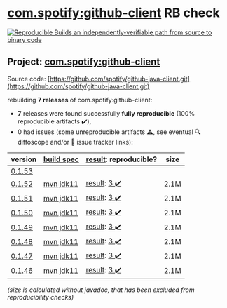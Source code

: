 [com.spotify:github-client](https://central.sonatype.com/artifact/com.spotify/github-client/0.1.52/versions) RB check
=======

[![Reproducible Builds](https://reproducible-builds.org/images/logos/rb.svg) an independently-verifiable path from source to binary code](https://reproducible-builds.org/)

## Project: [com.spotify:github-client](https://central.sonatype.com/artifact/com.spotify/github-client/0.1.52/versions)

Source code: [https://github.com/spotify/github-java-client.git](https://github.com/spotify/github-java-client.git)

rebuilding **7 releases** of com.spotify:github-client:
- **7** releases were found successfully **fully reproducible** (100% reproducible artifacts :heavy_check_mark:),
- 0 had issues (some unreproducible artifacts :warning:, see eventual :mag: diffoscope and/or :memo: issue tracker links):

| version | [build spec](/BUILDSPEC.md) | [result](https://reproducible-builds.org/docs/jvm/): reproducible? | size |
| -- | --------- | ------ | -- |
| [0.1.53](https://central.sonatype.com/artifact/com.spotify/github-client/0.1.53/pom) | | | |
| [0.1.52](https://central.sonatype.com/artifact/com.spotify/github-client/0.1.52/pom) | [mvn jdk11](github-client-0.1.52.buildspec) | [result](github-client-0.1.52.buildinfo): [3 :heavy_check_mark: ](github-client-0.1.52.buildcompare) | 2.1M |
| [0.1.51](https://central.sonatype.com/artifact/com.spotify/github-client/0.1.51/pom) | [mvn jdk11](github-client-0.1.51.buildspec) | [result](github-client-0.1.51.buildinfo): [3 :heavy_check_mark: ](github-client-0.1.51.buildcompare) | 2.1M |
| [0.1.50](https://central.sonatype.com/artifact/com.spotify/github-client/0.1.50/pom) | [mvn jdk11](github-client-0.1.50.buildspec) | [result](github-client-0.1.50.buildinfo): [3 :heavy_check_mark: ](github-client-0.1.50.buildcompare) | 2.1M |
| [0.1.49](https://central.sonatype.com/artifact/com.spotify/github-client/0.1.49/pom) | [mvn jdk11](github-client-0.1.49.buildspec) | [result](github-client-0.1.49.buildinfo): [3 :heavy_check_mark: ](github-client-0.1.49.buildcompare) | 2.1M |
| [0.1.48](https://central.sonatype.com/artifact/com.spotify/github-client/0.1.48/pom) | [mvn jdk11](github-client-0.1.48.buildspec) | [result](github-client-0.1.48.buildinfo): [3 :heavy_check_mark: ](github-client-0.1.48.buildcompare) | 2.1M |
| [0.1.47](https://central.sonatype.com/artifact/com.spotify/github-client/0.1.47/pom) | [mvn jdk11](github-client-0.1.47.buildspec) | [result](github-client-0.1.47.buildinfo): [3 :heavy_check_mark: ](github-client-0.1.47.buildcompare) | 2.1M |
| [0.1.46](https://central.sonatype.com/artifact/com.spotify/github-client/0.1.46/pom) | [mvn jdk11](github-client-0.1.46.buildspec) | [result](github-client-0.1.46.buildinfo): [3 :heavy_check_mark: ](github-client-0.1.46.buildcompare) | 2.1M |

<i>(size is calculated without javadoc, that has been excluded from reproducibility checks)</i>
